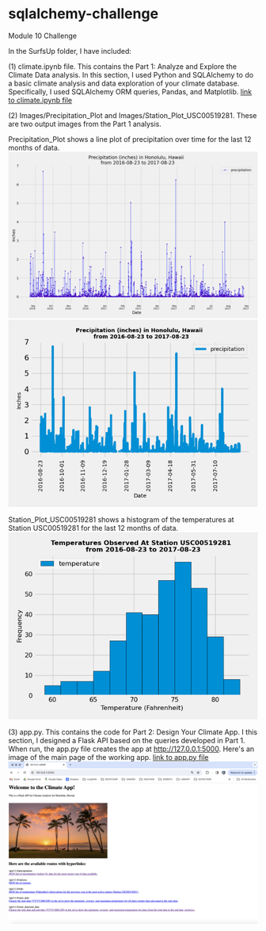 # sqlalchemy-challenge
Module 10 Challenge

In the SurfsUp folder, I have included:

(1) climate.ipynb file. This contains the Part 1: Analyze and Explore the Climate Data analysis. In this section, I used Python and SQLAlchemy to do a basic climate analysis and data exploration of your climate database. Specifically, I used SQLAlchemy ORM queries, Pandas, and Matplotlib. 
[link to climate.ipynb file](climate.ipynb)

(2) Images/Precipitation_Plot and Images/Station_Plot_USC00519281. These are two output images from the Part 1 analysis. 

Precipitation_Plot shows a line plot of precipitation over time for the last 12 months of data. 
![alt text](https://github.com/sabegg2/sqlalchemy-challenge/blob/main/SurfsUp/Images/Precipitation_Plot.png?raw=true)
![alt text](https://github.com/sabegg2/sqlalchemy-challenge/blob/main/SurfsUp/Images/Precipitation_Plot_2.png?raw=true)

Station_Plot_USC00519281 shows a histogram of the temperatures at Station USC00519281 for the last 12 months of data.
![alt text](https://github.com/sabegg2/sqlalchemy-challenge/blob/main/SurfsUp/Images/Station_Plot_USC00519281.png?raw=true)

(3) app.py. This contains the code for Part 2: Design Your Climate App. I this section, I designed a Flask API based on the queries developed in Part 1. When run, the app.py file creates the app at http://127.0.0.1:5000. Here's an image of the main page of the working app.
[link to app.py file](app.py)
![alt text](https://github.com/sabegg2/sqlalchemy-challenge/blob/main/SurfsUp/Images/app.png?raw=true)
